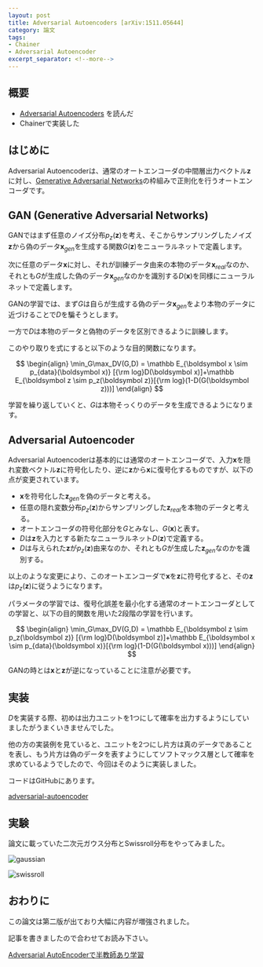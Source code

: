 ```yaml
---
layout: post
title: Adversarial Autoencoders [arXiv:1511.05644]
category: 論文
tags:
- Chainer
- Adversarial Autoencoder
excerpt_separator: <!--more-->
---
```


## 概要

- [Adversarial Autoencoders](http://arxiv.org/abs/1511.05644) を読んだ
- Chainerで実装した

<!--more-->

## はじめに

Adversarial Autoencoderは、通常のオートエンコーダの中間層出力ベクトル$\boldsymbol z$に対し、[Generative Adversarial Networks](http://arxiv.org/abs/1406.2661)の枠組みで正則化を行うオートエンコーダです。

## GAN (Generative Adversarial Networks)

GANではまず任意のノイズ分布$p_z(\boldsymbol z)$を考え、そこからサンプリングしたノイズ$\boldsymbol z$から偽のデータ$\boldsymbol x_{gen}$を生成する関数$G(\boldsymbol z)$をニューラルネットで定義します。

次に任意のデータ$\boldsymbol x$に対し、それが訓練データ由来の本物のデータ$\boldsymbol x_{real}$なのか、それとも$G$が生成した偽のデータ$\boldsymbol x_{gen}$なのかを識別する$D(\boldsymbol x)$を同様にニューラルネットで定義します。

GANの学習では、まず$G$は自らが生成する偽のデータ$\boldsymbol x_{gen}$をより本物のデータに近づけることで$D$を騙そうとします。

一方で$D$は本物のデータと偽物のデータを区別できるように訓練します。

このやり取りを式にすると以下のような目的関数になります。

$$
	\begin{align}
		\min_G\max_DV(G,D) = \mathbb E_{\boldsymbol x \sim p_{data}(\boldsymbol x)} [{\rm log}D(\boldsymbol x)]+\mathbb E_{\boldsymbol z \sim p_z(\boldsymbol z)}[{\rm log}(1-D(G(\boldsymbol z)))]
	\end{align}
$$

学習を繰り返していくと、$G$は本物そっくりのデータを生成できるようになります。

## Adversarial Autoencoder

Adversarial Autoencoderは基本的には通常のオートエンコーダで、入力$\boldsymbol x$を隠れ変数ベクトル$\boldsymbol z$に符号化したり、逆に$\boldsymbol z$から$\boldsymbol x$に復号化するものですが、以下の点が変更されています。

- $\boldsymbol x$を符号化した$\boldsymbol z_{gen}$を偽のデータと考える。
- 任意の隠れ変数分布$p_z(\boldsymbol z)$からサンプリングした$\boldsymbol z_{real}$を本物のデータと考える。
- オートエンコーダの符号化部分を$G$とみなし、$G(\boldsymbol x)$と表す。
- $D$は$\boldsymbol z$を入力とする新たなニューラルネット$D(\boldsymbol z)$で定義する。
- $D$は与えられた$\boldsymbol z$が$p_z(\boldsymbol z)$由来なのか、それとも$G$が生成した$\boldsymbol z_{gen}$なのかを識別する。

以上のような変更により、このオートエンコーダで$\boldsymbol x$を$\boldsymbol z$に符号化すると、その$\boldsymbol z$は$p_z(\boldsymbol z)$に従うようになります。

パラメータの学習では、復号化誤差を最小化する通常のオートエンコーダとしての学習と、以下の目的関数を用いた2段階の学習を行います。

$$
	\begin{align}
		\min_G\max_DV(G,D) = \mathbb E_{\boldsymbol z \sim p_z(\boldsymbol z)} [{\rm log}D(\boldsymbol z)]+\mathbb E_{\boldsymbol x \sim p_{data}(\boldsymbol x)}[{\rm log}(1-D(G(\boldsymbol x)))]
	\end{align}
$$

GANの時とは$\boldsymbol x$と$\boldsymbol z$が逆になっていることに注意が必要です。

## 実装

$D$を実装する際、初めは出力ユニットを1つにして確率を出力するようにしていましたがうまくいきませんでした。

他の方の実装例を見ていると、ユニットを2つにし片方は真のデータであることを表し、もう片方は偽のデータを表すようにしてソフトマックス層として確率を求めているようでしたので、今回はそのように実装しました。

コードはGitHubにあります。

[adversarial-autoencoder](https://github.com/musyoku/adversarial-autoencoder)

## 実験

論文に載っていた二次元ガウス分布とSwissroll分布をやってみました。

![gaussian](http://musyoku.github.io/images/post/2016-02-22/gaussian.png)

![swissroll](http://musyoku.github.io/images/post/2016-02-22/swissroll.png)

## おわりに

この論文は第二版が出ており大幅に内容が増強されました。

記事を書きましたので合わせてお読み下さい。

[Adversarial AutoEncoderで半教師あり学習](/2016/08/09/Adversarial-AutoeEncoder%E3%81%A7%E5%8D%8A%E6%95%99%E5%B8%AB%E3%81%82%E3%82%8A%E5%AD%A6%E7%BF%92/)